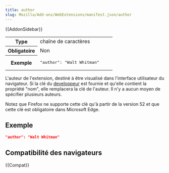 ```yaml
---
title: author
slug: Mozilla/Add-ons/WebExtensions/manifest.json/author
---
```


{{AddonSidebar}}

<table class="standard-table">
  <tbody>
    <tr>
      <th scope="row" style="width: 30%">Type</th>
      <td>chaîne de caractères</td>
    </tr>
    <tr>
      <th scope="row">Obligatoire</th>
      <td>Non</td>
    </tr>
    <tr>
      <th scope="row">Exemple</th>
      <td><pre class="brush: json">"author": "Walt Whitman"</pre></td>
    </tr>
  </tbody>
</table>

L'auteur de l'extension, destiné à être visualisé dans l'interface utilisateur du navigateur. Si la clé du [developpeur](/fr/Add-ons/WebExtensions/manifest.json/developer) est fournie et qu'elle contient la propriété "nom", elle remplacera la clé de l'auteur. Il n'y a aucun moyen de spécifier plusieurs auteurs.

Notez que Firefox ne supporte cette clé qu'à partir de la version 52 et que cette clé est obligatoire dans Microsoft Edge.

## Exemple

```json
"author": "Walt Whitman"
```

## Compatibilité des navigateurs

{{Compat}}
